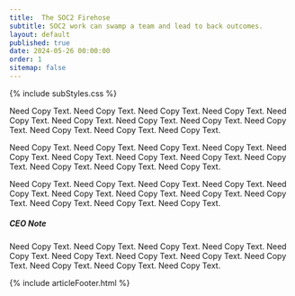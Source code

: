 ```yaml
---
title:  The SOC2 Firehose
subtitle: SOC2 work can swamp a team and lead to back outcomes.
layout: default
published: true
date: 2024-05-26 00:00:00
order: 1
sitemap: false
---
```


{% include subStyles.css %}

Need Copy Text. Need Copy Text. Need Copy Text. Need Copy Text. Need Copy Text. Need Copy Text.
Need Copy Text. Need Copy Text. Need Copy Text. Need Copy Text. Need Copy Text. Need Copy Text.

Need Copy Text. Need Copy Text. Need Copy Text. Need Copy Text. Need Copy Text. Need Copy Text.
Need Copy Text. Need Copy Text. Need Copy Text. Need Copy Text. Need Copy Text. Need Copy Text.

Need Copy Text. Need Copy Text. Need Copy Text. Need Copy Text. Need Copy Text. Need Copy Text.
Need Copy Text. Need Copy Text. Need Copy Text. Need Copy Text. Need Copy Text. Need Copy Text.

<div class="tech-note">
    <h5>
        CEO Note
    </h5>
    <p>
        Need Copy Text. Need Copy Text. Need Copy Text. Need Copy Text. Need Copy Text. Need Copy Text.
        Need Copy Text. Need Copy Text. Need Copy Text. Need Copy Text. Need Copy Text. Need Copy Text.
    </p>
</div>

{% include articleFooter.html %}
